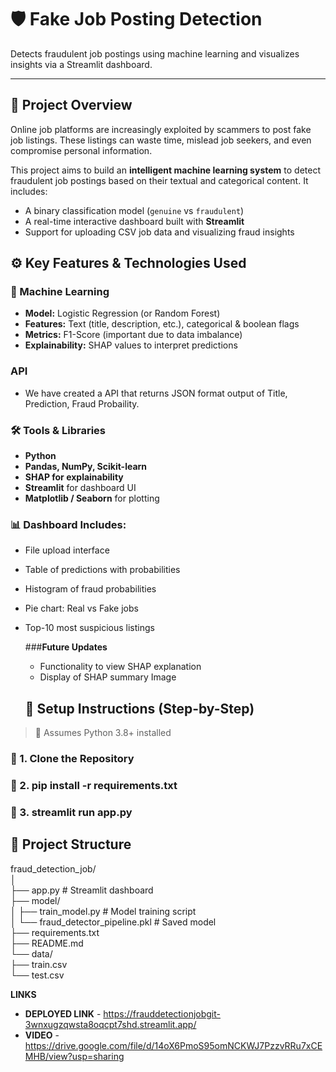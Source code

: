 # 🛡️ Fake Job Posting Detection

Detects fraudulent job postings using machine learning and visualizes insights via a Streamlit dashboard.

---

## 📌 Project Overview

Online job platforms are increasingly exploited by scammers to post fake job listings. These listings can waste time, mislead job seekers, and even compromise personal information.

This project aims to build an **intelligent machine learning system** to detect fraudulent job postings based on their textual and categorical content. It includes:
- A binary classification model (`genuine` vs `fraudulent`)
- A real-time interactive dashboard built with **Streamlit**
- Support for uploading CSV job data and visualizing fraud insights

## ⚙️ Key Features & Technologies Used

### 🧠 Machine Learning
- **Model:** Logistic Regression (or Random Forest)
- **Features:** Text (title, description, etc.), categorical & boolean flags
- **Metrics:** F1-Score (important due to data imbalance)
- **Explainability:** SHAP values to interpret predictions

### API 
- We have created a API that returns JSON format output of Title, Prediction, Fraud Probaility.

### 🛠️ Tools & Libraries
- **Python**
- **Pandas, NumPy, Scikit-learn**
- **SHAP for explainability**
- **Streamlit** for dashboard UI
- **Matplotlib / Seaborn** for plotting

### 📊 Dashboard Includes:
- File upload interface
- Table of predictions with probabilities
- Histogram of fraud probabilities
- Pie chart: Real vs Fake jobs
- Top-10 most suspicious listings

  ###**Future Updates**
  - Functionality to view SHAP explanation
  - Display of SHAP summary Image
 
  ## 🚀 Setup Instructions (Step-by-Step)

> 🔁 Assumes Python 3.8+ installed

### 📁 1. Clone the Repository
### 📁 2. pip install -r requirements.txt
### 📁 3. streamlit run app.py 
  

## 📁 Project Structure
fraud_detection_job/<br>
│<br>
├── app.py # Streamlit dashboard<br>
├── model/<br>
│ ├── train_model.py # Model training script<br>
│ └── fraud_detector_pipeline.pkl # Saved model<br>
├── requirements.txt<br>
├── README.md<br>
└── data/<br>
├── train.csv<br>
└── test.csv<br>

**LINKS**
- **DEPLOYED LINK** - https://frauddetectionjobgit-3wnxugzqwsta8oqcpt7shd.streamlit.app/
- **VIDEO** - https://drive.google.com/file/d/14oX6PmoS95omNCKWJ7PzzvRRu7xCEMHB/view?usp=sharing

